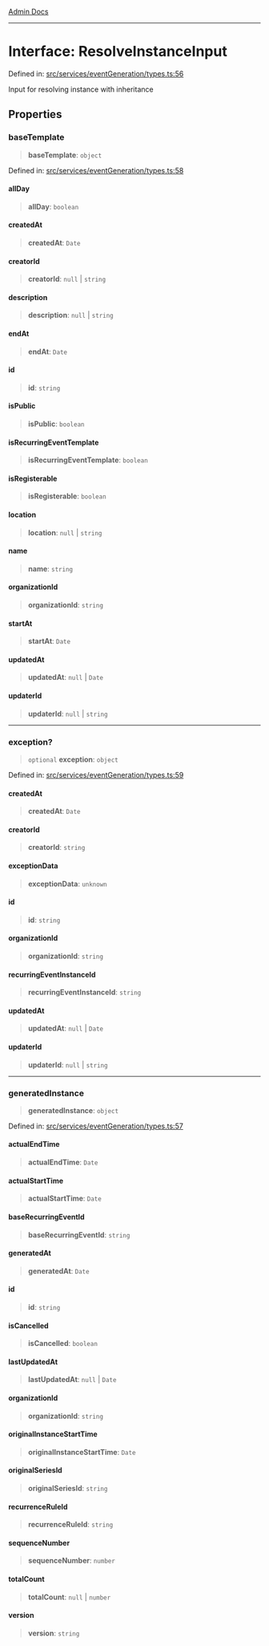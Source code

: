 [Admin Docs](/)

***

# Interface: ResolveInstanceInput

Defined in: [src/services/eventGeneration/types.ts:56](https://github.com/Sourya07/talawa-api/blob/583d62db9438de398bb9012a4a2617e2cb268b08/src/services/eventGeneration/types.ts#L56)

Input for resolving instance with inheritance

## Properties

### baseTemplate

> **baseTemplate**: `object`

Defined in: [src/services/eventGeneration/types.ts:58](https://github.com/Sourya07/talawa-api/blob/583d62db9438de398bb9012a4a2617e2cb268b08/src/services/eventGeneration/types.ts#L58)

#### allDay

> **allDay**: `boolean`

#### createdAt

> **createdAt**: `Date`

#### creatorId

> **creatorId**: `null` \| `string`

#### description

> **description**: `null` \| `string`

#### endAt

> **endAt**: `Date`

#### id

> **id**: `string`

#### isPublic

> **isPublic**: `boolean`

#### isRecurringEventTemplate

> **isRecurringEventTemplate**: `boolean`

#### isRegisterable

> **isRegisterable**: `boolean`

#### location

> **location**: `null` \| `string`

#### name

> **name**: `string`

#### organizationId

> **organizationId**: `string`

#### startAt

> **startAt**: `Date`

#### updatedAt

> **updatedAt**: `null` \| `Date`

#### updaterId

> **updaterId**: `null` \| `string`

***

### exception?

> `optional` **exception**: `object`

Defined in: [src/services/eventGeneration/types.ts:59](https://github.com/Sourya07/talawa-api/blob/583d62db9438de398bb9012a4a2617e2cb268b08/src/services/eventGeneration/types.ts#L59)

#### createdAt

> **createdAt**: `Date`

#### creatorId

> **creatorId**: `string`

#### exceptionData

> **exceptionData**: `unknown`

#### id

> **id**: `string`

#### organizationId

> **organizationId**: `string`

#### recurringEventInstanceId

> **recurringEventInstanceId**: `string`

#### updatedAt

> **updatedAt**: `null` \| `Date`

#### updaterId

> **updaterId**: `null` \| `string`

***

### generatedInstance

> **generatedInstance**: `object`

Defined in: [src/services/eventGeneration/types.ts:57](https://github.com/Sourya07/talawa-api/blob/583d62db9438de398bb9012a4a2617e2cb268b08/src/services/eventGeneration/types.ts#L57)

#### actualEndTime

> **actualEndTime**: `Date`

#### actualStartTime

> **actualStartTime**: `Date`

#### baseRecurringEventId

> **baseRecurringEventId**: `string`

#### generatedAt

> **generatedAt**: `Date`

#### id

> **id**: `string`

#### isCancelled

> **isCancelled**: `boolean`

#### lastUpdatedAt

> **lastUpdatedAt**: `null` \| `Date`

#### organizationId

> **organizationId**: `string`

#### originalInstanceStartTime

> **originalInstanceStartTime**: `Date`

#### originalSeriesId

> **originalSeriesId**: `string`

#### recurrenceRuleId

> **recurrenceRuleId**: `string`

#### sequenceNumber

> **sequenceNumber**: `number`

#### totalCount

> **totalCount**: `null` \| `number`

#### version

> **version**: `string`
